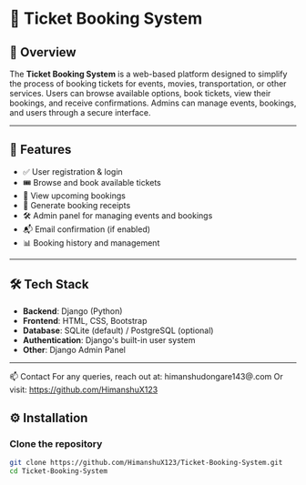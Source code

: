 # 🎫 Ticket Booking System

## 📌 Overview

The **Ticket Booking System** is a web-based platform designed to simplify the process of booking tickets for events, movies, transportation, or other services. Users can browse available options, book tickets, view their bookings, and receive confirmations. Admins can manage events, bookings, and users through a secure interface.

---

## 🚀 Features

- ✅ User registration & login
- 🎟️ Browse and book available tickets
- 📅 View upcoming bookings
- 🧾 Generate booking receipts
- 🛠️ Admin panel for managing events and bookings
- 📬 Email confirmation (if enabled)
- 📊 Booking history and management

---

## 🛠 Tech Stack

- **Backend**: Django (Python)
- **Frontend**: HTML, CSS, Bootstrap
- **Database**: SQLite (default) / PostgreSQL (optional)
- **Authentication**: Django's built-in user system
- **Other**: Django Admin Panel

---
📫 Contact
For any queries, reach out at: himanshudongare143@.com
Or visit: https://github.com/HimanshuX123




## ⚙️ Installation

### Clone the repository
```bash
git clone https://github.com/HimanshuX123/Ticket-Booking-System.git
cd Ticket-Booking-System

